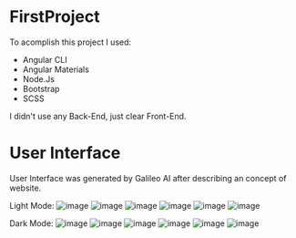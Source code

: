 # FirstProject
To acomplish this project I used:
- Angular CLI
- Angular Materials
- Node.Js
- Bootstrap
- SCSS

I didn't use any Back-End, just clear Front-End.

# User Interface
User Interface was generated by Galileo AI after describing an concept of website.

Light Mode:
![image](https://github.com/SebastianBarzyc/FirstAngular/assets/121134777/45f61bb6-0e53-4bee-95ca-82f586c97657)
![image](https://github.com/SebastianBarzyc/FirstAngular/assets/121134777/ea4ab1a9-04d3-4a79-afc7-5cbbd4cef627)
![image](https://github.com/SebastianBarzyc/FirstAngular/assets/121134777/d65c1c74-3355-4ddb-b516-111760e46bec)
![image](https://github.com/SebastianBarzyc/FirstAngular/assets/121134777/669d350f-62c3-4193-8efa-975e269b3931)
![image](https://github.com/SebastianBarzyc/FirstAngular/assets/121134777/4b0ba147-6a04-4a82-9280-0bfcbc7558f4)
![image](https://github.com/SebastianBarzyc/FirstAngular/assets/121134777/33135296-85a4-430e-a575-4016eb1014e7)


Dark Mode:
![image](https://github.com/SebastianBarzyc/FirstAngular/assets/121134777/9e4bcbf6-3ae9-4a62-a387-d4c80c0dbd77)
![image](https://github.com/SebastianBarzyc/FirstAngular/assets/121134777/393f4307-8167-4f54-863d-2d13c37d5b2e)
![image](https://github.com/SebastianBarzyc/FirstAngular/assets/121134777/a44e5dc3-0d63-4782-8c8c-058fdbecc066)
![image](https://github.com/SebastianBarzyc/FirstAngular/assets/121134777/3f54b85f-e944-4d32-be78-1bf3b75b7353)
![image](https://github.com/SebastianBarzyc/FirstAngular/assets/121134777/2c9c35c0-3643-449c-af69-6e246902ce85)
![image](https://github.com/SebastianBarzyc/FirstAngular/assets/121134777/dfd39f94-3ff9-42dc-848c-bb70e7fcb565)
